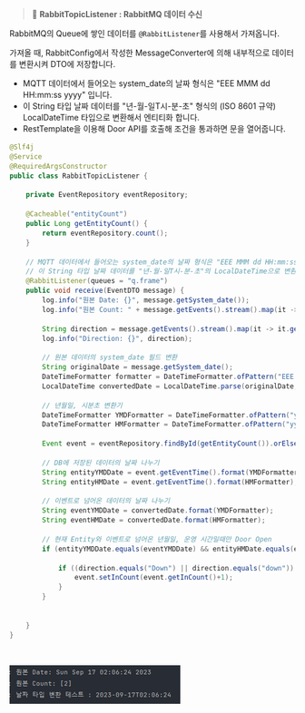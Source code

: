 > 📘 **RabbitTopicListener : RabbitMQ 데이터 수신**

RabbitMQ의 Queue에 쌓인 데이터를 `@RabbitListener`를 사용해서 가져옵니다.

가져올 때, RabbitConfig에서 작성한 MessageConverter에 의해 내부적으로 데이터를 변환시켜 DTO에 저장합니다.
- MQTT 데이터에서 들어오는 system_date의 날짜 형식은 "EEE MMM dd HH:mm:ss yyyy" 입니다.
- 이 String 타입 날짜 데이터를 "년-월-일T시-분-초" 형식의 (ISO 8601 규약) LocalDateTime 타입으로 변환해서 엔티티화 합니다.
- RestTemplate을 이용해 Door API를 호출해 조건을 통과하면 문을 열어줍니다.

```java  
@Slf4j  
@Service  
@RequiredArgsConstructor  
public class RabbitTopicListener {  
  
    private EventRepository eventRepository;  
  
    @Cacheable("entityCount")  
    public Long getEntityCount() {  
        return eventRepository.count();  
    }  
  
    // MQTT 데이터에서 들어오는 system_date의 날짜 형식은 "EEE MMM dd HH:mm:ss yyyy" 입니다.  
    // 이 String 타입 날짜 데이터를 "년-월-일T시-분-초"의 LocalDateTime으로 변환해서 엔티티화 합니다.  
    @RabbitListener(queues = "q.frame")  
    public void receive(EventDTO message) {  
        log.info("원본 Date: {}", message.getSystem_date());  
        log.info("원본 Count: " + message.getEvents().stream().map(it -> it.getExtra().getCrossing_direction()).toList());  
  
        String direction = message.getEvents().stream().map(it -> it.getExtra().getCrossing_direction()).toList().get(0);  
        log.info("Direction: {}", direction);  
  
        // 원본 데이터의 system_date 필드 변환  
        String originalDate = message.getSystem_date();  
        DateTimeFormatter formatter = DateTimeFormatter.ofPattern("EEE MMM dd HH:mm:s yyyy", Locale.ENGLISH);  
        LocalDateTime convertedDate = LocalDateTime.parse(originalDate, formatter);  
  
        // 년월일, 시분초 변환기  
        DateTimeFormatter YMDFormatter = DateTimeFormatter.ofPattern("yyyy-MM-dd");  
        DateTimeFormatter HMFormatter = DateTimeFormatter.ofPattern("yyyy-MM-dd");  
  
        Event event = eventRepository.findById(getEntityCount()).orElse(null);  
  
        // DB에 저장된 데이터의 날짜 나누기  
        String entityYMDDate = event.getEventTime().format(YMDFormatter);  
        String entityHMDate = event.getEventTime().format(HMFormatter);  
  
        // 이벤트로 넘어온 데이터의 날짜 나누기  
        String eventYMDDate = convertedDate.format(YMDFormatter);  
        String eventHMDate = convertedDate.format(HMFormatter);  
  
        // 현재 Entity와 이벤트로 넘어온 년월일, 운영 시간일때만 Door Open        
        if (entityYMDDate.equals(eventYMDDate) && entityHMDate.equals(eventHMDate)) {  
  
            if ((direction.equals("Down") || direction.equals("down")) && event.getInCount() <= 15) {  
                event.setInCount(event.getInCount()+1);  
            }  
        }  
  
  
    }  
}
```  

<br>

![img](https://raw.githubusercontent.com/spacedustz/Obsidian-Image-Server/main/img2/h-time.png)
